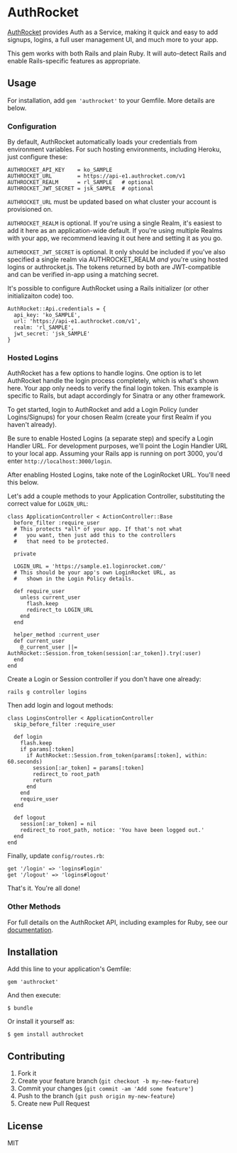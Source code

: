 # AuthRocket

[AuthRocket](http://authrocket.com/) provides Auth as a Service, making it quick and easy to add signups, logins, a full user management UI, and much more to your app.

This gem works with both Rails and plain Ruby. It will auto-detect Rails and enable Rails-specific features as appropriate.


## Usage

For installation, add `gem 'authrocket'` to your Gemfile. More details are below.


### Configuration

By default, AuthRocket automatically loads your credentials from environment variables. For such hosting environments, including Heroku, just configure these:

    AUTHROCKET_API_KEY    = ko_SAMPLE
    AUTHROCKET_URL        = https://api-e1.authrocket.com/v1
    AUTHROCKET_REALM      = rl_SAMPLE   # optional
    AUTHROCKET_JWT_SECRET = jsk_SAMPLE  # optional

`AUTHROCKET_URL` must be updated based on what cluster your account is provisioned on.

`AUTHROCKET_REALM` is optional. If you're using a single Realm, it's easiest to add it here as an application-wide default. If you're using multiple Realms with your app, we recommend leaving it out here and setting it as you go.

`AUTHROCKET_JWT_SECRET` is optional. It only should be included if you've also specified a single realm via AUTHROCKET_REALM *and* you're using hosted logins or authrocket.js. The tokens returned by both are JWT-compatible and can be verified in-app using a matching secret.

It's possible to configure AuthRocket using a Rails initializer (or other initializaiton code) too.

    AuthRocket::Api.credentials = {
      api_key: 'ko_SAMPLE',
      url: 'https://api-e1.authrocket.com/v1',
      realm: 'rl_SAMPLE',
      jwt_secret: 'jsk_SAMPLE'
    }


### Hosted Logins

AuthRocket has a few options to handle logins. One option is to let AuthRocket handle the login process completely, which is what's shown here. Your app only needs to verify the final login token. This example is specific to Rails, but adapt accordingly for Sinatra or any other framework.

To get started, login to AuthRocket and add a Login Policy (under Logins/Signups) for your chosen Realm (create your first Realm if you haven't already). 

Be sure to enable Hosted Logins (a separate step) and specify a Login Handler URL. For development purposes, we'll point the Login Handler URL to your local app. Assuming your Rails app is running on port 3000, you'd enter `http://localhost:3000/login`.

After enabling Hosted Logins, take note of the LoginRocket URL. You'll need this below.

Let's add a couple methods to your Application Controller, substituting the correct value for `LOGIN_URL`:

    class ApplicationController < ActionController::Base
      before_filter :require_user
      # This protects *all* of your app. If that's not what
      #   you want, then just add this to the controllers
      #   that need to be protected.

      private

      LOGIN_URL = 'https://sample.e1.loginrocket.com/'
      # This should be your app's own LoginRocket URL, as
      #   shown in the Login Policy details.

      def require_user
        unless current_user
          flash.keep
          redirect_to LOGIN_URL
        end
      end

      helper_method :current_user
      def current_user
        @_current_user ||= AuthRocket::Session.from_token(session[:ar_token]).try(:user)
      end
    end

Create a Login or Session controller if you don't have one already:

    rails g controller logins

Then add login and logout methods:

    class LoginsController < ApplicationController
      skip_before_filter :require_user

      def login
        flash.keep
        if params[:token]
          if AuthRocket::Session.from_token(params[:token], within: 60.seconds)
            session[:ar_token] = params[:token]
            redirect_to root_path
            return
          end
        end
        require_user
      end

      def logout
        session[:ar_token] = nil
        redirect_to root_path, notice: 'You have been logged out.'
      end
    end

Finally, update `config/routes.rb`:

    get '/login' => 'logins#login'
    get '/logout' => 'logins#logout'

That's it. You're all done!


### Other Methods

For full details on the AuthRocket API, including examples for Ruby, see our [documentation](http://authrocket.com/docs).


## Installation

Add this line to your application's Gemfile:

    gem 'authrocket'

And then execute:

    $ bundle

Or install it yourself as:

    $ gem install authrocket


## Contributing

1. Fork it
2. Create your feature branch (`git checkout -b my-new-feature`)
3. Commit your changes (`git commit -am 'Add some feature'`)
4. Push to the branch (`git push origin my-new-feature`)
5. Create new Pull Request


## License

MIT
